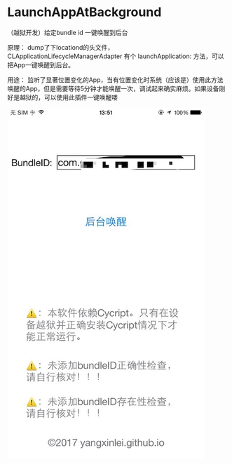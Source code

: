 # LaunchAppAtBackground
（越狱开发）给定bundle id 一键唤醒到后台

原理：
dump了下locationd的头文件，CLApplicationLifecycleManagerAdapter 有个 launchApplication: 方法，可以把App一键唤醒到后台。

用途：
监听了显著位置变化的App，当有位置变化时系统（应该是）使用此方法唤醒的App，但是需要等待5分钟才能唤醒一次，调试起来确实麻烦。如果设备刚好是越狱的，可以使用此插件一键唤醒喽

![ui](https://github.com/YangXinlei/LaunchAppAtBackground/blob/master/ui.jpeg)
